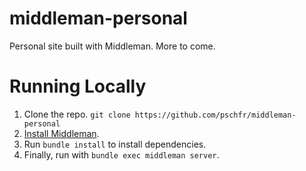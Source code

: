 # middleman-personal
Personal site built with Middleman. More to come.

# Running Locally
1. Clone the repo. `git clone https://github.com/pschfr/middleman-personal`
2. [Install Middleman](https://middlemanapp.com/basics/install/).
3. Run `bundle install` to install dependencies.
4. Finally, run with `bundle exec middleman server`.
